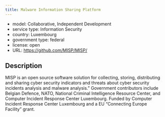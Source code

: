 ```yaml
---
title: Malware Information Sharing Platform
---
```


- model: Collaborative, Independent Development
- service type: Information Security
- country: Luxembourg
- government type: federal
- license: open
- URL: https://github.com/MISP/MISP/

## Description
MISP is an open source software solution for collecting, storing, distributing and sharing cyber security indicators and threats about cyber security incidents analysis and malware analysis.” Government contributors include Belgian Defence, NATO, National Criminal Intelligence Resource Center, and Computer Incident Response Center Luxembourg. Funded by Computer Incident Response Center Luxembourg and a EU “Connecting Europe Facility” grant.

